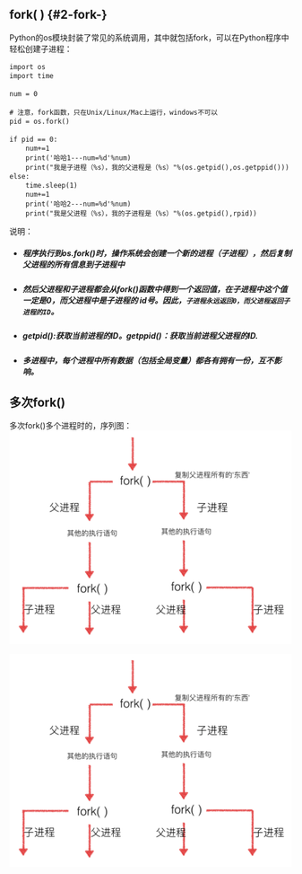 ## fork\( \) {#2-fork-}

Python的os模块封装了常见的系统调用，其中就包括fork，可以在Python程序中轻松创建子进程：

```
import os
import time

num = 0

# 注意，fork函数，只在Unix/Linux/Mac上运行，windows不可以
pid = os.fork()

if pid == 0:
    num+=1
    print('哈哈1---num=%d'%num)
    print("我是子进程（%s），我的父进程是（%s）"%(os.getpid(),os.getppid()))
else:
    time.sleep(1)
    num+=1
    print('哈哈2---num=%d'%num)
    print("我是父进程（%s），我的子进程是（%s）"%(os.getpid(),rpid))
```

说明：

* ##### 程序执行到os.fork\(\)时，操作系统会创建一个新的进程（子进程），然后复制父进程的所有信息到子进程中
* ##### 然后父进程和子进程都会从fork\(\)函数中得到一个返回值，在子进程中这个值一定是0，而父进程中是子进程的 id号。因此，`子进程永远返回0，而父进程返回子进程的ID`。
* ##### getpid\(\):获取当前进程的ID。getppid\(\)：获取当前进程父进程的ID.
* ##### 多进程中，每个进程中所有数据（包括全局变量）都各有拥有一份，互不影响。



## 多次fork\(\)

多次fork\(\)多个进程时的，序列图：![](/assets/Snip20180227_4.png)

![](/assets/Snip20180227_4.png)




